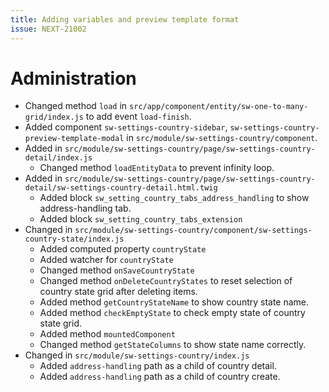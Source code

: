 ```yaml
---
title: Adding variables and preview template format
issue: NEXT-21002
---
```

# Administration
* Changed method `load` in `src/app/component/entity/sw-one-to-many-grid/index.js` to add event `load-finish`.
* Added component `sw-settings-country-sidebar`, `sw-settings-country-preview-template-modal` in `src/module/sw-settings-country/component`.
* Added in `src/module/sw-settings-country/page/sw-settings-country-detail/index.js`
  * Changed method `loadEntityData` to prevent infinity loop.
* Added in `src/module/sw-settings-country/page/sw-settings-country-detail/sw-settings-country-detail.html.twig`
  * Added block `sw_setting_country_tabs_address_handling` to show address-handling tab.
  * Added block `sw_setting_country_tabs_extension`
* Changed in `src/module/sw-settings-country/component/sw-settings-country-state/index.js`
  * Added computed property `countryState`
  * Added watcher for `countryState`
  * Changed method `onSaveCountryState`
  * Changed method `onDeleteCountryStates` to reset selection of country state grid after deleting items.
  * Added method `getCountryStateName` to show country state name.
  * Added method `checkEmptyState` to check empty state of country state grid.
  * Added method `mountedComponent`
  * Changed method `getStateColumns` to show state name correctly.
* Changed in `src/module/sw-settings-country/index.js`
  * Added `address-handling` path as a child of country detail.
  * Added `address-handling` path as a child of country create.
